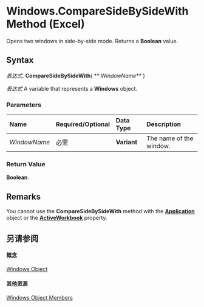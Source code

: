 
# Windows.CompareSideBySideWith Method (Excel)

Opens two windows in side-by-side mode. Returns a  **Boolean** value.


## Syntax

 _表达式_. **CompareSideBySideWith**( ** _WindowName_** )

 _表达式_ A variable that represents a **Windows** object.


### Parameters



|**Name**|**Required/Optional**|**Data Type**|**Description**|
|:-----|:-----|:-----|:-----|
| _WindowName_|必需|**Variant**|The name of the window.|

### Return Value

 **Boolean**.


## Remarks

You cannot use the  **CompareSideBySideWith** method with the **[Application](19b73597-5cf9-4f56-8227-b5211f657f6f.md)** object or the **[ActiveWorkbook](637a2a30-f80c-08cd-e5c2-84716d0fff01.md)** property.


## 另请参阅


#### 概念


[Windows Object](d5d0e3c9-9132-469c-d033-d29397dacd77.md)
#### 其他资源


[Windows Object Members](http://msdn.microsoft.com/library/849cac73-05bf-d9ec-9474-340ae2052a3d%28Office.15%29.aspx)